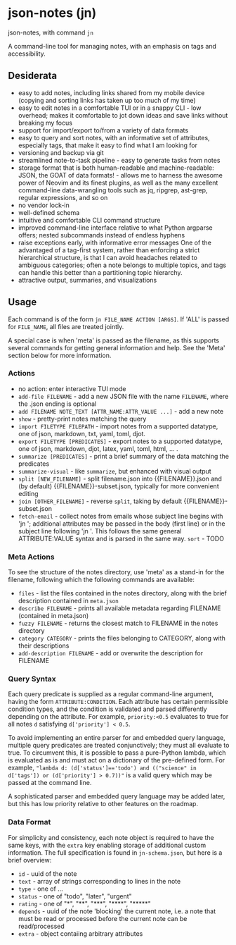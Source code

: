 # json-notes (jn)

json-notes, with command `jn`

A command-line tool for managing notes, with an emphasis on tags and accessibility.

## Desiderata

* easy to add notes, including links shared from my mobile device (copying and sorting links has taken up too much of my time)
* easy to edit notes in a comfortable TUI or in a snappy CLI - low overhead; makes it comfortable to jot down ideas and save links without breaking my focus
* support for import/export to/from a variety of data formats
* easy to query and sort notes, with an informative set of attributes, especially tags, that make it easy to find what I am looking for
* versioning and backup via git
* streamlined note-to-task pipeline - easy to generate tasks from notes
* storage format that is both human-readable and machine-readable: JSON, the GOAT of data formats! - allows me to harness the awesome power of Neovim and its finest plugins, as well as the many excellent command-line data-wrangling tools such as jq, ripgrep, ast-grep, regular expressions, and so on
* no vendor lock-in
* well-defined schema
* intuitive and comfortable CLI command structure
* improved command-line interface relative to what Python argparse offers; nested subcommands instead of endless hyphens
* raise exceptions early, with informative error messages
One of the advantaged of a tag-first system, rather than enforcing a strict hierarchical structure, is that I can avoid headaches related to ambiguous categories; often a note belongs to multiple topics, and tags can handle this better than a partitioning topic hierarchy.
* attractive output, summaries, and visualizations

## Usage

Each command is of the form `jn FILE_NAME ACTION [ARGS]`. If 'ALL' is passed for `FILE_NAME`, all files are treated jointly.

A special case is when 'meta' is passed as the filename, as this supports several commands for getting general information and help. See the 'Meta' section below for more information.

### Actions

* no action: enter interactive TUI mode
* `add-file FILENAME` - add a new JSON file with the name `FILENAME`, where the .json ending is optional
* `add FILENAME NOTE_TEXT [ATTR_NAME:ATTR_VALUE ...]` - add a new note
* `show` - pretty-print notes matching the query
* `import FILETYPE FILEPATH` - import notes from a supported datatype, one of json, markdown, txt, yaml, toml, djot.
* `export FILETYPE [PREDICATES]` - export notes to a supported datatype, one of json, markdown, djot, latex, yaml, toml, html, ... .
* `summarize [PREDICATES]` - print a brief summary of the data matching the predicates
* `summarize-visual` - like `summarize`, but enhanced with visual output
* `split [NEW_FILENAME]` - split filename.json into {{FILENAME}}.json and (by default) {{FILENAME}}-subset.json, typically for more convenient editing
* `join [OTHER_FILENAME]` - reverse `split`, taking by default {{FILENAME}}-subset.json
* `fetch-email` - collect notes from emails whose subject line begins with 'jn '; additional attributes may be passed in the body (first line) or in the subject line following 'jn '. This follows the same general ATTRIBUTE:VALUE syntax and is parsed in the same way.
`sort` - TODO

### Meta Actions

To see the structure of the notes directory, use 'meta' as a stand-in for the filename, following which the following commands are available:

* `files` - list the files contained in the notes directory, along with the brief description contained in `meta.json`
* `describe FILENAME` - prints all available metadata regarding FILENAME (contained in meta.json)
* `fuzzy FILENAME` - returns the closest match to FILENAME in the notes directory
* `category CATEGORY` - prints the files belonging to CATEGORY, along with their descriptions
* `add-description FILENAME` - add or overwrite the description for FILENAME

### Query Syntax

Each query predicate is supplied as a regular command-line argument, having the form `ATTRIBUTE:CONDITION`. Each attribute has certain permissible condition types, and the condition is validated and parsed differently depending on the attribute. For example, `priority:<0.5` evaluates to true for all notes `d` satisfying `d['priority'] < 0.5`.

To avoid implementing an entire parser for and embedded query language, multiple query predicates are treated conjunctively; they must all evaluate to true. To circumvent this, it is possible to pass a pure-Python lambda, which is evaluated as is and must act on a dictionary of the pre-defined form. For example, `"lambda d: (d['status']=='todo') and (("science" in d['tags']) or (d['priority'] > 0.7))"` is a valid query which may be passed at the command line.

A sophisticated parser and embedded query language may be added later, but this has low priority relative to other features on the roadmap.

### Data Format

For simplicity and consistency, each note object is required to have the same keys, with the `extra` key enabling storage of additional custom information. The full specification is found in `jn-schema.json`, but here is a brief overview:

* `id` - uuid of the note
* `text` - array of strings corresponding to lines in the note
* `type` - one of ...
* `status` - one of "todo", "later", "urgent"
* `rating` - one of "\*", "\*\*", "\*\*\*", "\*\*\*\*", "\*\*\*\*\*"
* `depends` - uuid of the note 'blocking' the current note, i.e. a note that must be read or processed before the current note can be read/processed
* `extra` - object contaiing arbitrary attributes

